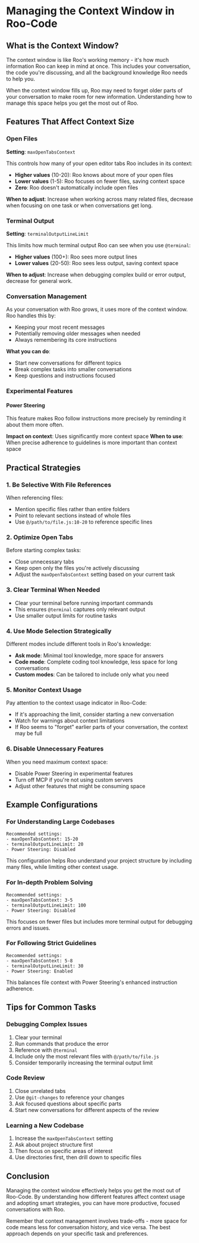 # Managing the Context Window in Roo-Code

## What is the Context Window?

The context window is like Roo's working memory - it's how much information Roo can keep in mind at once. This includes your conversation, the code you're discussing, and all the background knowledge Roo needs to help you.

When the context window fills up, Roo may need to forget older parts of your conversation to make room for new information. Understanding how to manage this space helps you get the most out of Roo.

## Features That Affect Context Size

### Open Files

**Setting**: `maxOpenTabsContext`

This controls how many of your open editor tabs Roo includes in its context:
- **Higher values** (10-20): Roo knows about more of your open files
- **Lower values** (1-5): Roo focuses on fewer files, saving context space
- **Zero**: Roo doesn't automatically include open files

**When to adjust**: Increase when working across many related files, decrease when focusing on one task or when conversations get long.

### Terminal Output

**Setting**: `terminalOutputLineLimit`

This limits how much terminal output Roo can see when you use `@terminal`:
- **Higher values** (100+): Roo sees more output lines
- **Lower values** (20-50): Roo sees less output, saving context space

**When to adjust**: Increase when debugging complex build or error output, decrease for general work.

### Conversation Management

As your conversation with Roo grows, it uses more of the context window. Roo handles this by:
- Keeping your most recent messages
- Potentially removing older messages when needed
- Always remembering its core instructions

**What you can do**:
- Start new conversations for different topics
- Break complex tasks into smaller conversations
- Keep questions and instructions focused

### Experimental Features

#### Power Steering

This feature makes Roo follow instructions more precisely by reminding it about them more often.

**Impact on context**: Uses significantly more context space
**When to use**: When precise adherence to guidelines is more important than context space

## Practical Strategies

### 1. Be Selective With File References

When referencing files:
- Mention specific files rather than entire folders
- Point to relevant sections instead of whole files
- Use `@/path/to/file.js:10-20` to reference specific lines

### 2. Optimize Open Tabs

Before starting complex tasks:
- Close unnecessary tabs
- Keep open only the files you're actively discussing
- Adjust the `maxOpenTabsContext` setting based on your current task

### 3. Clear Terminal When Needed

- Clear your terminal before running important commands
- This ensures `@terminal` captures only relevant output
- Use smaller output limits for routine tasks

### 4. Use Mode Selection Strategically

Different modes include different tools in Roo's knowledge:
- **Ask mode**: Minimal tool knowledge, more space for answers
- **Code mode**: Complete coding tool knowledge, less space for long conversations
- **Custom modes**: Can be tailored to include only what you need

### 5. Monitor Context Usage

Pay attention to the context usage indicator in Roo-Code:
- If it's approaching the limit, consider starting a new conversation
- Watch for warnings about context limitations
- If Roo seems to "forget" earlier parts of your conversation, the context may be full

### 6. Disable Unnecessary Features

When you need maximum context space:
- Disable Power Steering in experimental features
- Turn off MCP if you're not using custom servers
- Adjust other features that might be consuming space

## Example Configurations

### For Understanding Large Codebases

```
Recommended settings:
- maxOpenTabsContext: 15-20
- terminalOutputLineLimit: 20
- Power Steering: Disabled
```

This configuration helps Roo understand your project structure by including many files, while limiting other context usage.

### For In-depth Problem Solving

```
Recommended settings:
- maxOpenTabsContext: 3-5
- terminalOutputLineLimit: 100
- Power Steering: Disabled
```

This focuses on fewer files but includes more terminal output for debugging errors and issues.

### For Following Strict Guidelines

```
Recommended settings:
- maxOpenTabsContext: 5-8
- terminalOutputLineLimit: 30
- Power Steering: Enabled
```

This balances file context with Power Steering's enhanced instruction adherence.

## Tips for Common Tasks

### Debugging Complex Issues

1. Clear your terminal
2. Run commands that produce the error
3. Reference with `@terminal`
4. Include only the most relevant files with `@/path/to/file.js`
5. Consider temporarily increasing the terminal output limit

### Code Review

1. Close unrelated tabs
2. Use `@git-changes` to reference your changes
3. Ask focused questions about specific parts
4. Start new conversations for different aspects of the review

### Learning a New Codebase

1. Increase the `maxOpenTabsContext` setting
2. Ask about project structure first
3. Then focus on specific areas of interest
4. Use directories first, then drill down to specific files

## Conclusion

Managing the context window effectively helps you get the most out of Roo-Code. By understanding how different features affect context usage and adopting smart strategies, you can have more productive, focused conversations with Roo.

Remember that context management involves trade-offs - more space for code means less for conversation history, and vice versa. The best approach depends on your specific task and preferences.